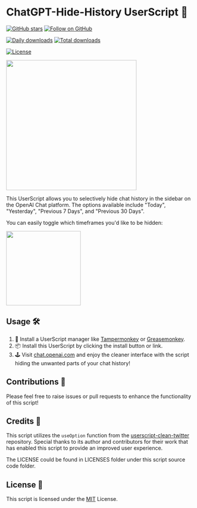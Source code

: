 # ChatGPT-Hide-History UserScript 🙈

[![GitHub stars](https://img.shields.io/github/stars/mefengl/chat-play?style=social)](https://github.com/mefengl/chat-play)
[![Follow on GitHub](https://img.shields.io/github/followers/mefengl?label=Follow%20%40mefengl&style=social)](https://github.com/mefengl)

[![Daily downloads](https://img.shields.io/greasyfork/dd/467416)](https://greasyfork.org/scripts/467416/stats)
[![Total downloads](https://img.shields.io/greasyfork/dt/467416)](https://greasyfork.org/scripts/467416/stats)

[![License](https://img.shields.io/greasyfork/l/467416?color=&label=License)](https://opensource.org/licenses/MIT)

<img src="https://pub-a57c0ab473094e398e91626882bd3cb6.r2.dev/chatgpt-hide-history/chatgpt-hide-history-showcase.png" width="350">

This UserScript allows you to selectively hide chat history in the sidebar on the OpenAI Chat platform. The options available include "Today", "Yesterday", "Previous 7 Days", and "Previous 30 Days".

You can easily toggle which timeframes you'd like to be hidden:

<img src="https://pub-a57c0ab473094e398e91626882bd3cb6.r2.dev/chatgpt-hide-history/chatgpt-hide-history-menu.png" width="200">

## Usage 🛠️

1. 🚀 Install a UserScript manager like [Tampermonkey](http://tampermonkey.net/) or [Greasemonkey](https://www.greasespot.net/).
2. 📦 Install this UserScript by clicking the install button or link.
3. 🕹️ Visit [chat.openai.com](https://chat.openai.com/) and enjoy the cleaner interface with the script hiding the unwanted parts of your chat history!

## Contributions 🤝

Please feel free to raise issues or pull requests to enhance the functionality of this script!

## Credits 🙏

This script utilizes the `useOption` function from the [userscript-clean-twitter](https://github.com/antfu/userscript-clean-twitter) repository. Special thanks to its author and contributors for their work that has enabled this script to provide an improved user experience.

The LICENSE could be found in LICENSES folder under this script source code folder.

## License 📝

This script is licensed under the [MIT](LICENSE) License.

